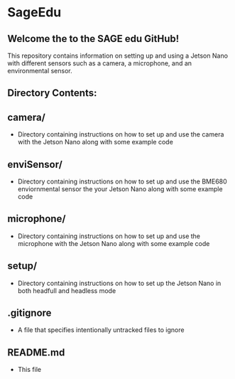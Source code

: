 # SageEdu

## Welcome the to the SAGE edu GitHub!
This repository contains information on setting up and using a Jetson Nano with different sensors such as a camera, a microphone, and an environmental sensor. 

<h2>Directory Contents:</h2>

<h2>camera/</h2>

* Directory containing instructions on how to set up and use the camera with the Jetson Nano along with some example code

<h2>enviSensor/</h2>

* Directory containing instructions on how to set up and use the BME680 enviornmental sensor the your Jetson Nano along with some example code

<h2>microphone/</h2>

* Directory containing instructions on how to set up and use the microphone with the Jetson Nano along with some example code

<h2>setup/</h2>

* Directory containing instructions on how to set up the Jetson Nano in both headfull and headless mode

<h2>.gitignore</h2>

* A file that specifies intentionally untracked files to ignore

<h2>README.md</h2>

* This file

